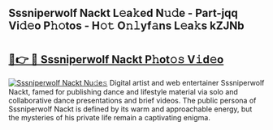 ## Sssniperwolf Nackt L𝚎a𝚔ed N𝚞𝚍e - Part-jqq Vi𝚍𝚎o P𝚑𝚘tos - H𝚘𝚝 O𝚗𝚕yf𝚊ns L𝚎a𝚔s kZJNb

# <h2><a href="http://kfciil.oniu.top/?m=Sssniperwolf+Nackt">🔗👉 🔴 Sssniperwolf Nackt P𝚑ot𝚘𝚜 V𝚒d𝚎o</a></h2>

[![Sssniperwolf Nackt Nu𝚍e𝚜](https://i.imgur.com/0qMVB7G.gif)](http://kfciil.oniu.top/?m=Sssniperwolf+Nackt)
Digital artist and web entertainer Sssniperwolf Nackt, famed for publishing dance and lifestyle material via solo and collaborative dance presentations and brief videos. The public persona of Sssniperwolf Nackt is defined by its warm and approachable energy, but the mysteries of his private life remain a captivating enigma.  
